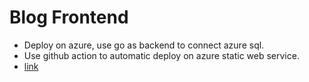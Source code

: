 # Blog Frontend
- Deploy on azure, use go as backend to connect azure sql.
- Use github action to automatic deploy on azure static web service.
- [link](https://www.weisu.dev/)